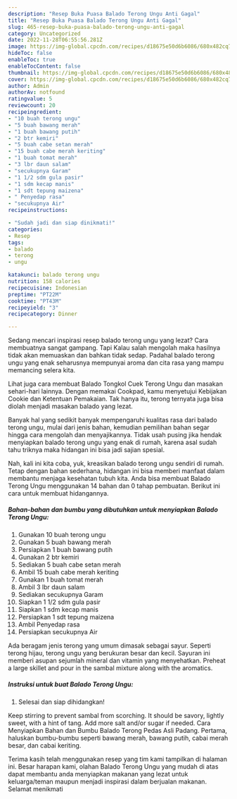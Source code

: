 ```yaml
---
description: "Resep Buka Puasa Balado Terong Ungu Anti Gagal"
title: "Resep Buka Puasa Balado Terong Ungu Anti Gagal"
slug: 465-resep-buka-puasa-balado-terong-ungu-anti-gagal
category: Uncategorized
date: 2022-11-28T06:55:56.281Z
image: https://img-global.cpcdn.com/recipes/d18675e50d6b6086/680x482cq70/balado-terong-ungu-foto-resep-utama.jpg
hideToc: false
enableToc: true
enableTocContent: false
thumbnail: https://img-global.cpcdn.com/recipes/d18675e50d6b6086/680x482cq70/balado-terong-ungu-foto-resep-utama.jpg
cover: https://img-global.cpcdn.com/recipes/d18675e50d6b6086/680x482cq70/balado-terong-ungu-foto-resep-utama.jpg
author: Admin
authorAv: notfound
ratingvalue: 5
reviewcount: 20
recipeingredient:
- "10 buah terong ungu"
- "5 buah bawang merah"
- "1 buah bawang putih"
- "2 btr kemiri"
- "5 buah cabe setan merah"
- "15 buah cabe merah keriting"
- "1 buah tomat merah"
- "3 lbr daun salam"
- "secukupnya Garam"
- "1 1/2 sdm gula pasir"
- "1 sdm kecap manis"
- "1 sdt tepung maizena"
- " Penyedap rasa"
- "secukupnya Air"
recipeinstructions:

- "Sudah jadi dan siap dinikmati!"
categories:
- Resep
tags:
- balado
- terong
- ungu

katakunci: balado terong ungu 
nutrition: 158 calories
recipecuisine: Indonesian
preptime: "PT22M"
cooktime: "PT43M"
recipeyield: "3"
recipecategory: Dinner

---
```



Sedang mencari inspirasi resep balado terong ungu yang lezat? Cara membuatnya sangat gampang. Tapi Kalau salah mengolah maka hasilnya tidak akan memuaskan dan bahkan tidak sedap. Padahal balado terong ungu yang enak seharusnya mempunyai aroma dan cita rasa yang mampu memancing selera kita.


Lihat juga cara membuat Balado Tongkol Cuek Terong Ungu dan masakan sehari-hari lainnya. Dengan memakai Cookpad, kamu menyetujui Kebijakan Cookie dan Ketentuan Pemakaian. Tak hanya itu, terong ternyata juga bisa diolah menjadi masakan balado yang lezat.

Banyak hal yang sedikit banyak mempengaruhi kualitas rasa dari balado terong ungu, mulai dari jenis bahan, kemudian pemilihan bahan segar hingga cara mengolah dan menyajikannya. Tidak usah pusing jika hendak menyiapkan balado terong ungu yang enak di rumah, karena asal sudah tahu triknya maka hidangan ini bisa jadi sajian spesial.


Nah, kali ini kita coba, yuk, kreasikan balado terong ungu sendiri di rumah. Tetap dengan bahan sederhana, hidangan ini bisa memberi manfaat dalam membantu menjaga kesehatan tubuh kita. Anda bisa membuat Balado Terong Ungu menggunakan 14 bahan dan 0 tahap pembuatan. Berikut ini cara untuk membuat hidangannya.

<!--inarticleads1-->

##### Bahan-bahan dan bumbu yang dibutuhkan untuk menyiapkan Balado Terong Ungu:

1. Gunakan 10 buah terong ungu
1. Gunakan 5 buah bawang merah
1. Persiapkan 1 buah bawang putih
1. Gunakan 2 btr kemiri
1. Sediakan 5 buah cabe setan merah
1. Ambil 15 buah cabe merah keriting
1. Gunakan 1 buah tomat merah
1. Ambil 3 lbr daun salam
1. Sediakan secukupnya Garam
1. Siapkan 1 1/2 sdm gula pasir
1. Siapkan 1 sdm kecap manis
1. Persiapkan 1 sdt tepung maizena
1. Ambil  Penyedap rasa
1. Persiapkan secukupnya Air


Ada beragam jenis terong yang umum dimasak sebagai sayur. Seperti terong hijau, terong ungu yang berukuran besar dan kecil. Sayuran ini memberi asupan sejumlah mineral dan vitamin yang menyehatkan. Preheat a large skillet and pour in the sambal mixture along with the aromatics. 

<!--inarticleads2-->

##### Instruksi untuk buat Balado Terong Ungu:


1. Selesai dan siap dihidangkan!

Keep stirring to prevent sambal from scorching. It should be savory, lightly sweet, with a hint of tang. Add more salt and/or sugar if needed. Cara Menyiapkan Bahan dan Bumbu Balado Terong Pedas Asli Padang. Pertama, haluskan bumbu-bumbu seperti bawang merah, bawang putih, cabai merah besar, dan cabai keriting. 

Terima kasih telah menggunakan resep yang tim kami tampilkan di halaman ini. Besar harapan kami, olahan Balado Terong Ungu yang mudah di atas dapat membantu anda menyiapkan makanan yang lezat untuk keluarga/teman maupun menjadi inspirasi dalam berjualan makanan. Selamat menikmati
